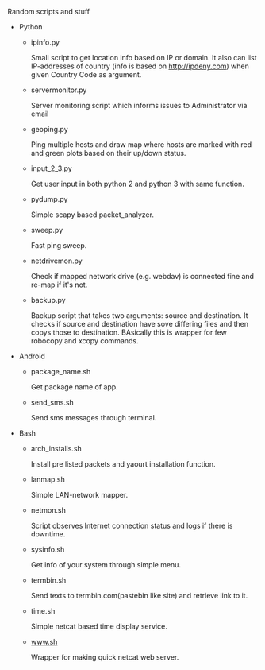 Random scripts and stuff

- Python

    - ipinfo.py
    
        Small script to get location info based on IP or domain. It also can list IP-addresses of country (info is based on http://ipdeny.com) when given Country Code as argument. 

    - servermonitor.py

       Server monitoring script which informs issues to Administrator  via email

    - geoping.py
    
       Ping multiple hosts and draw map where hosts are marked with red and green plots based on their up/down status.
       
    - input_2_3.py
     
       Get user input in both python 2 and python 3 with same function.
       
    - pydump.py
    
       Simple scapy based packet_analyzer.
       
    - sweep.py
    
       Fast ping sweep.
       
    - netdrivemon.py
    
       Check if mapped network drive (e.g. webdav) is connected fine and re-map if it's not.

    - backup.py
      
       Backup script that takes two arguments: source and destination. It checks if source and destination have sove differing files and then copys those to destination. BAsically this is wrapper for few robocopy and xcopy commands.

- Android

    - package_name.sh
    
      Get package name of app.
      
    - send_sms.sh
    
      Send sms messages through terminal.
      
- Bash

    - arch_installs.sh
    
       Install pre listed packets and yaourt installation function.
       
    - lanmap.sh
    
       Simple LAN-network mapper.
        
    - netmon.sh
      
       Script observes Internet connection status and logs if there is downtime.
       
    - sysinfo.sh
     
       Get info of your system through simple menu.
       
    - termbin.sh
    
       Send texts to termbin.com(pastebin like site) and retrieve link to it.
    
    - time.sh
    
       Simple netcat based time display service.
       
    - www.sh
     
       Wrapper for making quick netcat web server.
